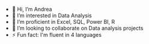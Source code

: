 - 👋 Hi, I’m Andrea
- 👀 I’m interested in Data Analysis 
- 🌱 I’m proficient in Excel, SQL, Power BI, R
- 💞️ I’m looking to collaborate on Data analysis projects
- ⚡ Fun fact: I'm fluent in 4 languages

<!---
MirioMgl/MirioMgl is a ✨ special ✨ repository because its `README.md` (this file) appears on your GitHub profile.
You can click the Preview link to take a look at your changes.
--->
